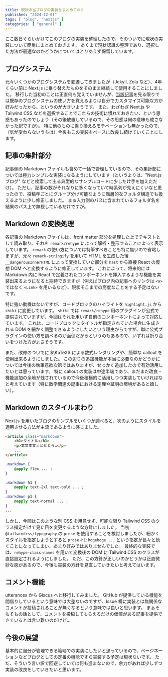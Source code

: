 ```yaml
---
title: 現状の当ブログの実装をまとめておく
published: "2024-12-01"
tags: [ "blog", "nextjs" ]
categories: [ "general" ]
---
```


ここ数日ぐらいかけてこのブログの実装を整理したので、そのついでに現状の実装について簡単にまとめておきます。
あくまで現状認識の整理であり、選択した方法が最適なのかどうかについてはとりあえず保留しています。

## ブログシステム
元々いくつかのブログシステムを変遷してきましたが（Jekyll, Zola など）、4年くらい前に Next.js に乗り替えたものをそのまま継続して使用することにしました。
移行した当初のことは正直何も覚えていませんが、[当該記事](/migrate-to-nextjs)を見る限りでは既存のブログシステムの使い方を覚えるよりは自分でカスタマイズ可能な方が好みだったから、というのが大きいようです。
また、わざわざ Next.js や Tailwind CSS などを選択することでこれらの技術に慣れておきたい、という思惑もあったのでしょう（その後放置しているので、その思惑は何の意味も成さなかった訳ですが）。
特に他のものに乗り換えるモチベーションも無かったので、（気が変わらないうちは）今後もこの実装をベースに改良し続けていくことにします。

## 記事の集計部分
記事側の Markdown ファイルも含めて一括で管理しているので、その集計部については極力シンプルな実装になるようにしています（というよりは、"Next.js ブログ" などと検索して出る典型的なサンプルコードに少しだけ手を加えただけ）。
ただし、記事の数がそれなりに多くなっていて時系列が見えにくいなと思ったので、投稿年ごとにグループ分け可能なように階層的なフォルダ構造でも扱えるように少し修正しました。
まぁ入力側のパスに含まれているフォルダ名を結果のパス上で無視しているだけですが。

## Markdown の変換処理
各記事の Markdown ファイルは、front matter 部分を処理した上でテキストとして読み取り、それを `remark/rehype` によって解析・整形することによって表示しています。
`remark` の使い方については特筆すべきことも特に無いので省略しますが、元々 `remark-stringify` を用いて HTML を生成した後 `__dangerousInnerHTML` によって変換していた部分を `hast` から直接 React の仮想 DOM へと変換するように修正しています。
これによって、将来的には Markdown 内に React で定義されたコンポーネントを挿入するような機能を実装出来るようになると期待できますが（例えばブログ内の記事へのリンクは `<a>` ではなく `<Link>` を用いるなど）、現状そこまでの高度なことをする予定はないです。

特に強い動機はないですが、コードブロックのハイライトを `highlight.js` から `shiki` に変更しています。
`shiki` では `remark/rehype` 用のプラグインが公式で提供されていますが、今回はそれを用いず自前のコンポーネントによって対応しています。
これは、コードブロックにタイトルが指定されていた場合に生成される DOM を細かく調整できるようにしたいという理由からですが、単に公式プラグインの使い方を調べるのが面倒だからというのもあるので、いずれは折り合いをつけた方がよさそうです。

また、改修のついでに $\KaTeX$ による数式レンダリングや、簡単な callout を使用出来るようにしました。
この辺りの追加機能が本当に必要なのかどうかについては今後の執筆意欲次第ではありますが、せっかく追加したので有効活用したいとは思っています。
特に callout の実装は中途半端であり、まだまだ改良・機能追加の余地が残されているので今後積極的に活用しつつ実装していければなと考えています（特に数学関連の記事における定理や証明の環境があると嬉しい）。

## Markdown のスタイルまわり
Next.js を用いたブログのサンプルをいくつか調べると、次のようにスタイルを適用させる方法が主流であるように感じました。

```html remark/rehype によって生成される DOM の例
<article class="markdown">
    <h1>タイトル</h1>
    <p>本文本文えとせとら…</p>
    ...
</article>
```

```css 
.markdown {
    @apply flex ... ;
}

.markdown h1 {
    @apply text-2xl text-bold ... ;
}
.markdown p1 {
    @apply text-normal ... ;
}
...
```

しかし、今回はこのような別 CSS を用意せず、可能な限り Tailwind CSS のクラス指定だけで見た目を変更するような方針にしました。
当初 `@tailwindcss/typography` の `prose` を使用することを検討しましたが、細かくスタイルを指定しようとすると `prose-h1:hogehoge ...` という指定が長々と続くことになってしまい、あまり好みではありませんでした。
最終的な実装では、`rehype-class-names` を用いて変換後の DOM に Tailwind CSS のクラスが直接設定されるようにしました。
ただ、この方針が正しいのかどうかは正直微妙な感があるので、今後も実装の方針を見直していきたいと考えてはいます。

## コメント機能
utterances から Giscus へと移行してみました。
GitHub が提供している機能を間借りしているという意味では大差ないのですが、Issue 欄に実装とは無関係なコメントが投稿されることが無くなるという意味では良いと思います。
まぁそもそもの話として、コメントを投稿してもらえるだけの価値がある記事を提供できているとは言い難いのだけど…

## 今後の展望
基本的に自分が管理できる範疇での実装にしたいと思っているので、ページネーションなどブログとしての定番の機能ですら実装する予定は現状ないです。
ただ、そういう言い訳で回避していては何も進まないので、余力があれば少しずつ実装の改良をしていきたいと思います。
